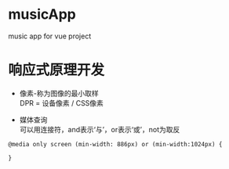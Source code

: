 # musicApp
music app for vue project

# 响应式原理开发   
* 像素-称为图像的最小取样   
DPR = 设备像素 / CSS像素   

* 媒体查询  
可以用连接符，and表示‘与’，or表示‘或’，not为取反  
```   
@media only screen (min-width: 886px) or (min-width:1024px) {

}   
```   
  